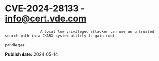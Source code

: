 # CVE-2024-28133 - info@cert.vde.com


	
		
		
	
	
		
			
				
					A local low privileged attacker can use an untrusted search path in a CHARX system utility to gain root
privileges. 



				


			


		


	



				


			


		


	


**Publish date:** 2024-05-14
